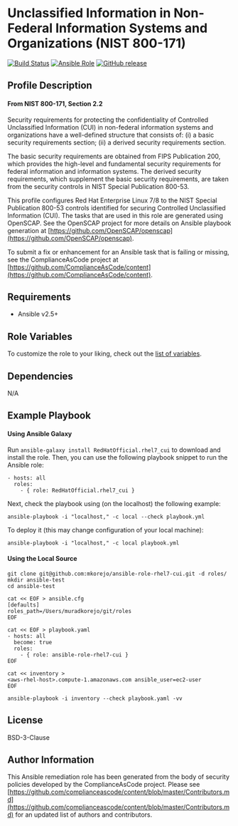 # Unclassified Information in Non-Federal Information Systems and Organizations (NIST 800-171)

[![Build Status](https://travis-ci.org/RedHatOfficial/ansible-role-rhel7-cui.svg?branch=master)](https://travis-ci.org/RedHatOfficial/ansible-role-rhel7-cui)
[![Ansible Role](https://img.shields.io/ansible/role/39711.svg)](https://galaxy.ansible.com/RedHatOfficial/rhel7_cui)
[![GitHub release](https://img.shields.io/github/release/RedHatOfficial/ansible-role-rhel7-cui.svg)](https://github.com/RedHatOfficial/ansible-role-rhel7-cui/releases/latest)

## Profile Description
#### From NIST 800-171, Section 2.2
Security requirements for protecting the confidentiality of Controlled Unclassified Information (CUI) in non-federal
information systems and organizations have a well-defined structure that consists of:
(i) a basic security requirements section;
(ii) a derived security requirements section.

The basic security requirements are obtained from FIPS Publication 200, which provides the high-level and fundamental security requirements for federal
information and information systems. The derived security requirements, which supplement the basic security requirements, are taken from the security controls in NIST Special Publication 800-53.

This profile configures Red Hat Enterprise Linux 7/8 to the NIST Special Publication 800-53 controls identified for securing Controlled Unclassified
Information (CUI). The tasks that are used in this role are generated using OpenSCAP. See the OpenSCAP project for more details on Ansible playbook generation at [https://github.com/OpenSCAP/openscap](https://github.com/OpenSCAP/openscap).

To submit a fix or enhancement for an Ansible task that is failing or missing, see the ComplianceAsCode project at [https://github.com/ComplianceAsCode/content](https://github.com/ComplianceAsCode/content).

## Requirements
- Ansible v2.5+

## Role Variables
To customize the role to your liking, check out the [list of variables](vars/main.yml).

## Dependencies
N/A

## Example Playbook
#### Using Ansible Galaxy
Run `ansible-galaxy install RedHatOfficial.rhel7_cui` to download and install the role. Then, you can use the following playbook snippet to run the Ansible role:
```
- hosts: all
  roles:
    - { role: RedHatOfficial.rhel7_cui }
```

Next, check the playbook using (on the localhost) the following example:
```
ansible-playbook -i "localhost," -c local --check playbook.yml
```

To deploy it (this may change configuration of your local machine):
```
ansible-playbook -i "localhost," -c local playbook.yml
```

#### Using the Local Source
```
git clone git@github.com:mkorejo/ansible-role-rhel7-cui.git -d roles/
mkdir ansible-test
cd ansible-test

cat << EOF > ansible.cfg
[defaults]
roles_path=/Users/muradkorejo/git/roles
EOF

cat << EOF > playbook.yaml
- hosts: all
  become: true
  roles:
    - { role: ansible-role-rhel7-cui }
EOF

cat << inventory >
<aws-rhel-host>.compute-1.amazonaws.com ansible_user=ec2-user
EOF

ansible-playbook -i inventory --check playbook.yaml -vv
```

## License
BSD-3-Clause

## Author Information
This Ansible remediation role has been generated from the body of security policies developed by the ComplianceAsCode project. Please see [https://github.com/complianceascode/content/blob/master/Contributors.md](https://github.com/complianceascode/content/blob/master/Contributors.md) for an updated list of authors and contributors.